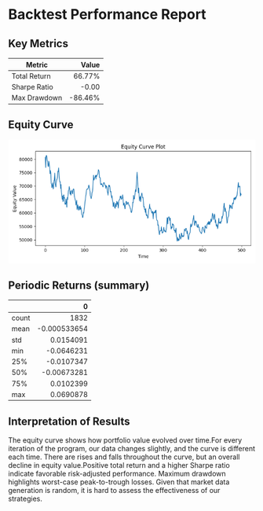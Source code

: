 # Backtest Performance Report

## Key Metrics

| Metric | Value |
|--------|-------:|
| Total Return | 66.77% |
| Sharpe Ratio | -0.00 |
| Max Drawdown | -86.46% |

## Equity Curve

![Equity Curve](equity_curve.png)

## Periodic Returns (summary)

|       |              0 |
|:------|---------------:|
| count | 1832           |
| mean  |   -0.000533654 |
| std   |    0.0154091   |
| min   |   -0.0646231   |
| 25%   |   -0.0107347   |
| 50%   |   -0.00673281  |
| 75%   |    0.0102399   |
| max   |    0.0690878   |

## Interpretation of Results 

The equity curve shows how portfolio value evolved over time.For every iteration of the program, our data changes slightly, and the curve is different each time. There are rises and falls throughout the curve, but an overall decline in equity value.Positive total return and a higher Sharpe ratio indicate favorable risk-adjusted performance. Maximum drawdown highlights worst-case peak-to-trough losses.
Given that market data generation is random, it is hard to assess the effectiveness of our strategies.